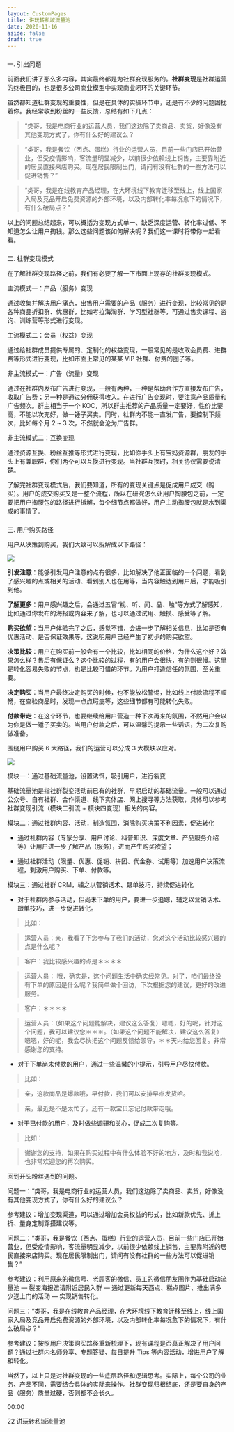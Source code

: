 ```yaml
---
layout: CustomPages
title: 讲玩转私域流量池
date: 2020-11-16
aside: false
draft: true
---
```


###

一. 引出问题

前面我们讲了那么多内容，其实最终都是为社群变现服务的。**社群变现**是社群运营的终极目的，也是很多公司商业模型中实现商业闭环的关键环节。

虽然都知道社群变现的重要性，但是在具体的实操环节中，还是有不少的问题困扰着你。我经常收到粉丝的一些反馈，总结有如下几点：

> “类哥，我是电商行业的运营人员，我们这边除了卖商品、卖货，好像没有其他变现方式了，你有什么好的建议么？

> “类哥，我是餐饮（西点、蛋糕）行业的运营人员，目前一些门店已开始营业，但受疫情影响，客流量明显减少，以前很少依赖线上销售，主要靠附近的居民直接来店购买。现在居民限制出门，请问有没有社群的一些方法可以促进销售？”

> “类哥，我是在线教育产品经理，在大环境线下教育迁移至线上，线上国家入局及竞品开启免费资源的外部环境，以及内部转化率每况愈下的情况下，有什么破局点？”

以上的问题总结起来，可以概括为变现方式单一、缺乏深度运营、转化率过低、不知道怎么让用户掏钱。那么这些问题该如何解决呢？我们这一课时将带你一起看看。

###

二. 社群变现模式

在了解社群变现路径之前，我们有必要了解一下市面上现存的社群变现模式。

主流模式一：产品（服务）变现

通过收集并解决用户痛点，出售用户需要的产品（服务）进行变现，比较常见的是各种商品折扣群、优惠群，比如考拉海淘群、学习型社群等，可通过售卖课程、咨询、训练营等形式进行变现。

主流模式二：会员（权益）变现

通过给社群成员提供专属的、定制化的权益变现，一般常见的是收取会员费、进群费等形式进行变现，比如市面上常见的某某 VIP 社群、付费的圈子等。

非主流模式一：广告（流量）变现

通过在社群内发布广告进行变现，一般有两种，一种是帮助合作方直接发布广告，收取广告费；另一种是通过分佣获得收入。在进行广告变现时，要注意产品质量和广告频次。群主相当于一个 KOC，所以群主推荐的产品质量一定要好，性价比要高，不能以次充好，做一锤子买卖。同时，社群内不能一直发广告，要控制下频次，比如每个月 2 ~ 3 次，不然就会沦为广告群。

非主流模式二：互换变现

通过资源互换、粉丝互推等形式进行变现，比如你手头上有宝妈资源群，朋友的手头上有兼职群，你们两个可以互换进行变现。当社群互换时，相关协议需要说清楚。

了解完社群变现模式后，我们要知道，所有的变现关键点是促成用户成交（购买）。用户的成交购买又是一整个流程，所以在研究怎么让用户掏腰包之前，一定要把用户掏腰包的路径进行拆解，每个细节点都做好，用户主动掏腰包就是水到渠成的事情了。

###

三. 用户购买路径

用户从决策到购买，我们大致可以拆解成以下路径：

![](https://s0.lgstatic.com/i/image3/M01/75/65/Cgq2xl5vCXaAYfZqAABLStL0w7c809.png)

**引发注意**：能够引发用户注意的点有很多，比如解决了他正面临的一个问题，看到了感兴趣的点或相关的活动、看到别人也在用等，当内容触达到用户后，才能吸引到他。

**了解更多**：用户感兴趣之后，会通过五官“视、听、闻、品、触”等方式了解感知，比如通过你发布的海报或内容来了解，也可以通过试用、触摸、感受等了解。

**购买欲望**：当用户体验完了之后，感觉不错，会进一步了解相关信息，比如是否有优惠活动、是否保证效果等，这说明用户已经产生了初步的购买欲望。

**决策比较**：用户在购买前一般会有一个比较，比如相同的价格，为什么这个好？效果怎么样？售后有保证么？这个比较的过程，有的用户会很快，有的则很慢。这里是转化容易失败的节点，也是比较可惜的环节。为用户打造信任的氛围，至关重要。

**决定购买**：当用户最终决定购买的时候，也不能放松警惕，比如线上付款流程不顺畅，在查验商品时，发现一点点瑕疵等，这些细节都有可能转化失败。

**付款带走**：在这个环节，也要继续给用户营造一种下次再来的氛围，不然用户会以为你是做一锤子买卖的。当用户付款之后，可以温馨的提示一些话语，为二次复购做准备。

围绕用户购买 6 大路径，我们的运营可以分成 3 大模块以应对。

![](https://s0.lgstatic.com/i/image3/M01/75/65/Cgq2xl5vCXeASI3MAAH6Y_0WCPk631.png)

模块一：通过基础流量池，设置诱饵，吸引用户，进行裂变

基础流量池是指社群裂变活动前已有的社群，早期启动的基础流量。一般可以通过公众号、自有社群、合作渠道、线下实体店、网上搜寻等方法获取，具体可以参考社群变现引流（模块二引流 + 模块四变现）相关的内容。

模块二：通过社群内容、活动，制造氛围，消除购买决策不利因素，促进转化

- 通过社群内容（专家分享、用户讨论、科普知识、深度文章、产品服务介绍等）让用户进一步了解产品（服务），进而产生购买欲望；

- 通过社群活动（限量、优惠、促销、拼团、代金券、试用等）加速用户决策流程，刺激用户购买、下单、付款等。

模块三：通过社群 CRM，辅之以营销话术、跟单技巧，持续促进转化

- 对于社群内参与活动，但尚未下单的用户，要进一步追踪，辅之以营销话术、跟单技巧，进一步促进转化。

> 比如：

> 运营人员：亲，我看了下您参与了我们的活动，您对这个活动比较感兴趣的点是什么呢？

> 客户：我比较感兴趣的点是＊＊＊＊

> 运营人员： 哦，确实是，这个问题生活中确实经常见。对了，咱们最终没有下单的原因是什么呢？我简单做个回访，下次根据您的建议，更好的改进服务。

> 客户：＊＊＊＊

> 运营人员：（如果这个问题能解决，建议这么答复）嗯嗯，好的呢，针对这个问题，我可以建议您＊＊＊。（如果这个问题不能解决，建议这么答复）嗯嗯，好的呢，我会尽快把这个问题反馈给领导，＊＊天内给您回复。非常感谢您的支持。

- 对于下单尚未付款的用户，通过一些温馨的小提示，引导用户尽快付款。

> 比如：

> 亲，这款商品是爆款哦，早付款，我们可以安排早点发货哈。

> 亲，最近是不是太忙了，还有一款宝贝忘记付款带走哦。

- 对于已付款的用户，及时做些调研和关心，促成二次复购等。

> 比如：

> 谢谢您的支持，如果在购买过程中有什么体验不好的地方，及时和我说哈，也非常欢迎您的再次购买。

回到开头粉丝遇到的问题。

问题一：“类哥，我是电商行业的运营人员，我们这边除了卖商品、卖货，好像没有其他变现方式了，你有什么好的建议么？

参考建议：增加变现渠道，可以通过增加会员权益的形式，比如新款优先、折上折、量身定制穿搭建议等。

问题二：“类哥，我是餐饮（西点、蛋糕）行业的运营人员，目前一些门店已开始营业，但受疫情影响，客流量明显减少，以前很少依赖线上销售，主要靠附近的居民直接来店购买。现在居民限制出门，请问有没有社群的一些方法可以促进销售？”

参考建议：利用原来的微信号、老顾客的微信、员工的微信朋友圈作为基础启动流量池 — 裂变海报邀请附近居民入群 — 通过更新每天西点、糕点图片、推出满多少送上门的活动 — 实现销售转化。

问题三：“类哥，我是在线教育产品经理，在大环境线下教育迁移至线上，线上国家入局及竞品开启免费资源的外部环境，以及内部转化率每况愈下的情况下，有什么破局点？”

参考建议：按照用户决策购买路径重新梳理下，现有课程是否真正解决了用户问题？通过社群内名师分享、专题答疑、每日提升 Tips 等内容活动，增进用户了解和转化。

当然了，以上只是对社群变现的一些底层路径和逻辑思考。实际上，每个公司的业务、产品不同，需要结合具体的实际来操作。社群变现归根结底，还是要自身的产品（服务）质量过硬，否则都不会长久。

00:00

22 讲玩转私域流量池
